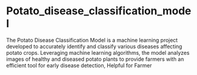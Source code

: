 # Potato_disease_classification_model
The Potato Disease Classification Model is a machine learning project developed to accurately identify and classify various diseases affecting potato crops. Leveraging machine learning algorithms, the model analyzes images of healthy and diseased potato plants to provide farmers with an efficient tool for early disease detection, Helpful for Farmer
